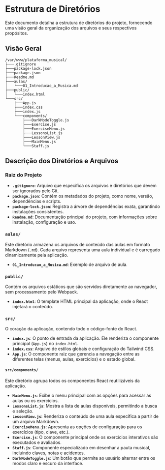 # Estrutura de Diretórios

Este documento detalha a estrutura de diretórios do projeto, fornecendo uma visão geral da organização dos arquivos e seus respectivos propósitos.

## Visão Geral

```
/var/www/plataforma_musical/
├───.gitignore
├───package-lock.json
├───package.json
├───Readme.md
├───aulas/
│   └───01_Introducao_a_Musica.md
├───public/
│   └───index.html
└───src/
    ├───App.js
    ├───index.css
    ├───index.js
    └───components/
        ├───DarkModeToggle.js
        ├───Exercise.js
        ├───ExerciseMenu.js
        ├───LessonsList.js
        ├───LessonView.js
        ├───MainMenu.js
        └───Staff.js
```

## Descrição dos Diretórios e Arquivos

### Raiz do Projeto

- **`.gitignore`**: Arquivo que especifica os arquivos e diretórios que devem ser ignorados pelo Git.
- **`package.json`**: Contém os metadados do projeto, como nome, versão, dependências e scripts.
- **`package-lock.json`**: Registra a árvore de dependências exata, garantindo instalações consistentes.
- **`Readme.md`**: Documentação principal do projeto, com informações sobre instalação, configuração e uso.

### `aulas/`

Este diretório armazena os arquivos de conteúdo das aulas em formato Markdown (`.md`). Cada arquivo representa uma aula individual e é carregado dinamicamente pela aplicação.

- **`01_Introducao_a_Musica.md`**: Exemplo de arquivo de aula.

### `public/`

Contém os arquivos estáticos que são servidos diretamente ao navegador, sem processamento pelo Webpack.

- **`index.html`**: O template HTML principal da aplicação, onde o React injetará o conteúdo.

### `src/`

O coração da aplicação, contendo todo o código-fonte do React.

- **`index.js`**: O ponto de entrada da aplicação. Ele renderiza o componente principal (`App.js`) no `index.html`.
- **`index.css`**: Arquivo de estilos globais e configuração do Tailwind CSS.
- **`App.js`**: O componente raiz que gerencia a navegação entre as diferentes telas (menus, aulas, exercícios) e o estado global.

#### `src/components/`

Este diretório agrupa todos os componentes React reutilizáveis da aplicação.

- **`MainMenu.js`**: Exibe o menu principal com as opções para acessar as aulas ou os exercícios.
- **`LessonsList.js`**: Mostra a lista de aulas disponíveis, permitindo a busca e seleção.
- **`LessonView.js`**: Renderiza o conteúdo de uma aula específica a partir de um arquivo Markdown.
- **`ExerciseMenu.js`**: Apresenta as opções de configuração para os exercícios (tipo, clave, etc.).
- **`Exercise.js`**: O componente principal onde os exercícios interativos são executados e avaliados.
- **`Staff.js`**: Componente especializado em desenhar a pauta musical, incluindo claves, notas e acidentes.
- **`DarkModeToggle.js`**: Um botão que permite ao usuário alternar entre os modos claro e escuro da interface.